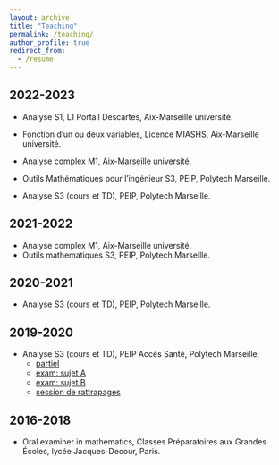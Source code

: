 ```yaml
---
layout: archive
title: "Teaching"
permalink: /teaching/
author_profile: true
redirect_from:
  - /resume
---
```



2022-2023
------

* Analyse S1, L1 Portail Descartes, Aix-Marseille université.
* Fonction d’un ou deux variables, Licence MIASHS, Aix-Marseille université.
* Analyse complex M1, Aix-Marseille université.

* Outils Mathématiques pour l’ingénieur S3, PEIP, Polytech Marseille.
* Analyse S3 (cours et TD), PEIP, Polytech Marseille. 

2021-2022
------

* Analyse complex M1, Aix-Marseille université.
* Outils mathematiques S3, PEIP, Polytech Marseille.

2020-2021
------

* Analyse S3 (cours et TD), PEIP, Polytech Marseille. 

2019-2020
------

* Analyse S3 (cours et TD), PEIP Accès Santé, Polytech Marseille.
  * [partiel](/files/2019_Partiel.pdf)
  * [exam: sujet A](/files/2019_Examen_A.pdf)
  * [exam: sujet B](/files/2019_Examen_B.pdf)
  * [session de rattrapages](/files/2019_rattrapages.pdf)

2016-2018
------

* Oral examiner in mathematics, Classes Préparatoires aux Grandes Écoles, lycée Jacques-Decour, Paris.



